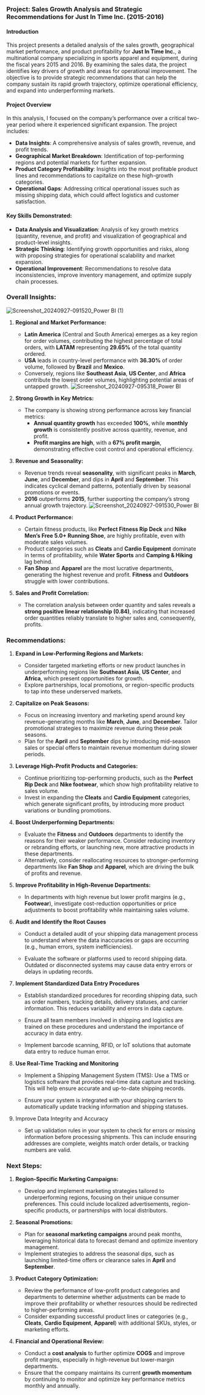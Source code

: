### Project: **Sales Growth Analysis and Strategic Recommendations for Just In Time Inc. (2015-2016)**

#### **Introduction**
This project presents a detailed analysis of the sales growth, geographical market performance, and product profitability for **Just In Time Inc.**, a multinational company specializing in sports apparel and equipment, during the fiscal years 2015 and 2016. By examining the sales data, the project identifies key drivers of growth and areas for operational improvement. The objective is to provide strategic recommendations that can help the company sustain its rapid growth trajectory, optimize operational efficiency, and expand into underperforming markets.

#### **Project Overview**
In this analysis, I focused on the company’s performance over a critical two-year period where it experienced significant expansion. The project includes:

- **Data Insights**: A comprehensive analysis of sales growth, revenue, and profit trends.
- **Geographical Market Breakdown**: Identification of top-performing regions and potential markets for further expansion.
- **Product Category Profitability**: Insights into the most profitable product lines and recommendations to capitalize on these high-growth categories.
- **Operational Gaps**: Addressing critical operational issues such as missing shipping data, which could affect logistics and customer satisfaction.
  


#### **Key Skills Demonstrated**:
- **Data Analysis and Visualization**: Analysis of key growth metrics (quantity, revenue, and profit) and visualization of geographical and product-level insights.
- **Strategic Thinking**: Identifying growth opportunities and risks, along with proposing strategies for operational scalability and market expansion.
- **Operational Improvement**: Recommendations to resolve data inconsistencies, improve inventory management, and optimize supply chain processes.
### **Overall Insights:**
![Screenshot_20240927-091520_Power BI (1)](https://github.com/user-attachments/assets/e51ef5b3-71b9-4194-b40c-dcec334c1be4)

1. **Regional and Market Performance:**
   - **Latin America** (Central and South America) emerges as a key region for order volumes, contributing the highest percentage of total orders, with **LATAM** representing **29.65%** of the total quantity ordered.
   - **USA** leads in country-level performance with **36.30%** of order volume, followed by **Brazil** and **Mexico**. 
   - Conversely, regions like **Southeast Asia**, **US Center**, and **Africa** contribute the lowest order volumes, highlighting potential areas of untapped growth.
![Screenshot_20240927-095318_Power BI](https://github.com/user-attachments/assets/eeeaa6f5-e9c0-4fb7-8ff7-e52b45ad8bce)


2. **Strong Growth in Key Metrics:**
   - The company is showing strong performance across key financial metrics:
     - **Annual quantity growth** has exceeded **100%**, while **monthly growth** is consistently positive across quantity, revenue, and profit.
     - **Profit margins are high**, with a **67% profit margin**, demonstrating effective cost control and operational efficiency.

3. **Revenue and Seasonality:**
   - Revenue trends reveal **seasonality**, with significant peaks in **March**, **June**, and **December**, and dips in **April** and **September**. This indicates cyclical demand patterns, potentially driven by seasonal promotions or events.
   - **2016** outperforms **2015**, further supporting the company’s strong annual growth trajectory.
![Screenshot_20240927-091530_Power BI](https://github.com/user-attachments/assets/28b10da8-c71f-40ca-9e36-19c5e1b2fb32)

4. **Product Performance:**
   - Certain fitness products, like **Perfect Fitness Rip Deck** and **Nike Men’s Free 5.0+ Running Shoe**, are highly profitable, even with moderate sales volumes.
   - Product categories such as **Cleats** and **Cardio Equipment** dominate in terms of profitability, while **Water Sports** and **Camping & Hiking** lag behind.
   - **Fan Shop** and **Apparel** are the most lucrative departments, generating the highest revenue and profit. **Fitness** and **Outdoors** struggle with lower contributions.

5. **Sales and Profit Correlation:**
   - The correlation analysis between order quantity and sales reveals a **strong positive linear relationship (0.84)**, indicating that increased order quantities reliably translate to higher sales and, consequently, profits.

### **Recommendations:**

1. **Expand in Low-Performing Regions and Markets:**
   - Consider targeted marketing efforts or new product launches in underperforming regions like **Southeast Asia**, **US Center**, and **Africa**, which present opportunities for growth.
   - Explore partnerships, local promotions, or region-specific products to tap into these underserved markets.

2. **Capitalize on Peak Seasons:**
   - Focus on increasing inventory and marketing spend around key revenue-generating months like **March**, **June**, and **December**. Tailor promotional strategies to maximize revenue during these peak seasons.
   - Plan for the **April** and **September** dips by introducing mid-season sales or special offers to maintain revenue momentum during slower periods.

3. **Leverage High-Profit Products and Categories:**
   - Continue prioritizing top-performing products, such as the **Perfect Rip Deck** and **Nike footwear**, which show high profitability relative to sales volume.
   - Invest in expanding the **Cleats** and **Cardio Equipment** categories, which generate significant profits, by introducing more product variations or bundling promotions.

4. **Boost Underperforming Departments:**
   - Evaluate the **Fitness** and **Outdoors** departments to identify the reasons for their weaker performance. Consider reducing inventory or rebranding efforts, or launching new, more attractive products in these departments.
   - Alternatively, consider reallocating resources to stronger-performing departments like **Fan Shop** and **Apparel**, which are driving the bulk of profits and revenue.

5. **Improve Profitability in High-Revenue Departments:**
   - In departments with high revenue but lower profit margins (e.g., **Footwear**), investigate cost-reduction opportunities or price adjustments to boost profitability while maintaining sales volume.

6. **Audit and Identify the Root Causes**
   - Conduct a detailed audit of your shipping data management process to understand where the data inaccuracies or gaps are occurring (e.g., human errors, system inefficiencies).

   - Evaluate the software or platforms used to record shipping data. Outdated or disconnected systems may cause data entry errors or delays in updating records.


7. **Implement Standardized Data Entry Procedures**
   - Establish standardized procedures for recording shipping data, such as order numbers, tracking details, delivery statuses, and carrier information. This reduces variability and errors in data capture.

   - Ensure all team members involved in shipping and logistics are trained on these procedures and understand the importance of accuracy in data entry.

   - Implement barcode scanning, RFID, or IoT solutions that automate data entry to reduce human error.


8. **Use Real-Time Tracking and Monitoring**

   - Implement a Shipping Management System (TMS): Use a TMS or logistics software that provides real-time data capture and tracking. This will help ensure accurate and up-to-date shipping records.

   - Ensure your system is integrated with your shipping carriers to automatically update tracking information and shipping statuses.

9. Improve Data Integrity and Accuracy

   - Set up validation rules in your system to check for errors or missing information before processing shipments. This can include ensuring addresses are complete, weights match order details, or tracking numbers are valid.

### **Next Steps:**

1. **Region-Specific Marketing Campaigns:**
    - Develop and implement marketing strategies tailored to underperforming regions, focusing on their unique consumer preferences. This could include localized advertisements, region-specific products, or partnerships with local distributors.
   
2. **Seasonal Promotions:**
   - Plan for **seasonal marketing campaigns** around peak months, leveraging historical data to forecast demand and optimize inventory management.
   - Implement strategies to address the seasonal dips, such as launching limited-time offers or clearance sales in **April** and **September**.

3. **Product Category Optimization:**
   - Review the performance of low-profit product categories and departments to determine whether adjustments can be made to improve their profitability or whether resources should be redirected to higher-performing areas.
   - Consider expanding successful product lines or categories (e.g., **Cleats**, **Cardio Equipment**, **Apparel**) with additional SKUs, styles, or marketing efforts.

4. **Financial and Operational Review:**
   - Conduct a **cost analysis** to further optimize **COGS** and improve profit margins, especially in high-revenue but lower-margin departments.
   - Ensure that the company maintains its current **growth momentum** by continuing to monitor and optimize key performance metrics monthly and annually.

